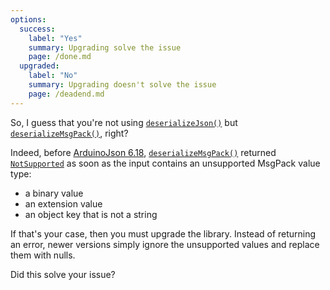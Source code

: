 ```yaml
---
options:
  success:
    label: "Yes"
    summary: Upgrading solve the issue
    page: /done.md
  upgraded:
    label: "No"
    summary: Upgrading doesn't solve the issue
    page: /deadend.md
---
```


So, I guess that you're not using [`deserializeJson()`](/v7/api/json/deserializejson/) but [`deserializeMsgPack()`](/v7/api/msgpack/deserializemsgpack/), right?

Indeed, before [ArduinoJson 6.18](/news/2021/05/04/version-6-18-0/), [`deserializeMsgPack()`](/v7/api/msgpack/deserializemsgpack/) returned [`NotSupported`](/v7/api/misc/deserializationerror/#notsupported) as soon as the input contains an unsupported MsgPack value type:

* a binary value
* an extension value
* an object key that is not a string

If that's your case, then you must upgrade the library. Instead of returning an error, newer versions simply ignore the unsupported values and replace them with nulls.

Did this solve your issue?
